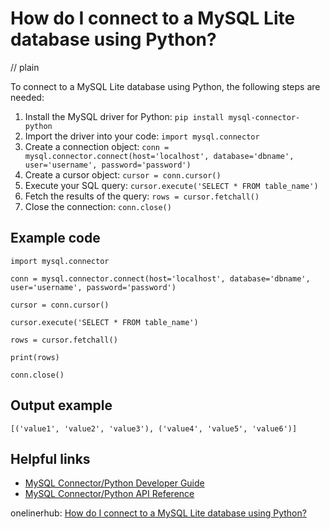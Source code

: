 # How do I connect to a MySQL Lite database using Python?
// plain

To connect to a MySQL Lite database using Python, the following steps are needed:

1. Install the MySQL driver for Python: `pip install mysql-connector-python`
2. Import the driver into your code: `import mysql.connector`
3. Create a connection object: `conn = mysql.connector.connect(host='localhost', database='dbname', user='username', password='password')`
4. Create a cursor object: `cursor = conn.cursor()`
5. Execute your SQL query: `cursor.execute('SELECT * FROM table_name')`
6. Fetch the results of the query: `rows = cursor.fetchall()`
7. Close the connection: `conn.close()`

## Example code

```
import mysql.connector

conn = mysql.connector.connect(host='localhost', database='dbname', user='username', password='password')

cursor = conn.cursor()

cursor.execute('SELECT * FROM table_name')

rows = cursor.fetchall()

print(rows)

conn.close()
```

## Output example

```
[('value1', 'value2', 'value3'), ('value4', 'value5', 'value6')]
```

## Helpful links
- [MySQL Connector/Python Developer Guide](https://dev.mysql.com/doc/connector-python/en/connector-python-introduction.html)
- [MySQL Connector/Python API Reference](https://dev.mysql.com/doc/connector-python/en/connector-python-reference.html)

onelinerhub: [How do I connect to a MySQL Lite database using Python?](https://onelinerhub.com/python-mysql/how-do-i-connect-to-a-mysql-lite-database-using-python)